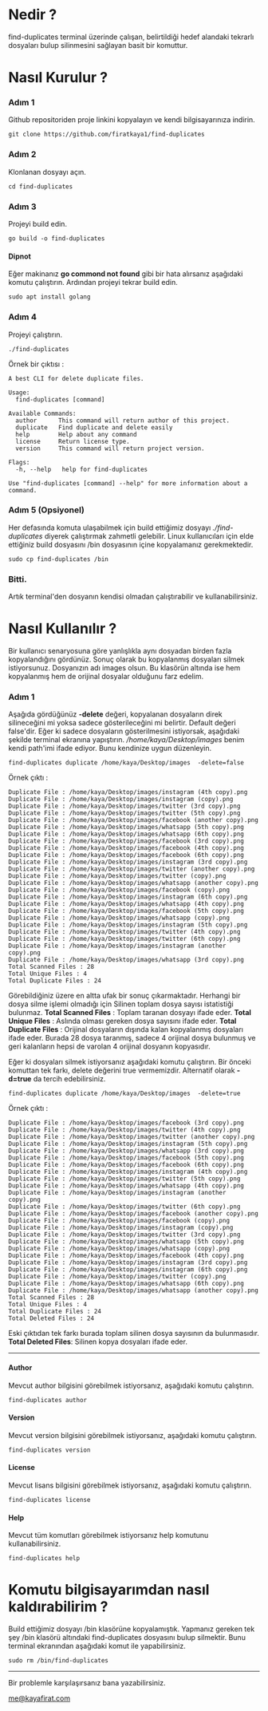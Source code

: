 # Nedir ? 
find-duplicates terminal üzerinde çalışan, belirtildiği hedef alandaki tekrarlı dosyaları bulup silinmesini sağlayan basit bir komuttur. 

# Nasıl Kurulur ?

### Adım 1
Github repositoriden proje linkini kopyalayın ve kendi bilgisayarınıza indirin.  
```
git clone https://github.com/firatkaya1/find-duplicates
```
### Adım 2

Klonlanan dosyayı açın. 
```
cd find-duplicates
```
### Adım 3 
Projeyi build edin.
```
go build -o find-duplicates
```
#### Dipnot
Eğer makinanız  **go commond not found** gibi bir hata alırsanız aşağıdaki komutu çalıştırın. Ardından projeyi tekrar build edin. 
```
sudo apt install golang
```
### Adım 4 
Projeyi çalıştırın. 
```
./find-duplicates
```
Örnek bir çıktısı : 
```
A best CLI for delete duplicate files.

Usage:
  find-duplicates [command]

Available Commands:
  author      This command will return author of this project.
  duplicate   Find duplicate and delete easily
  help        Help about any command
  license     Return license type.
  version     This command will return project version.

Flags:
  -h, --help   help for find-duplicates

Use "find-duplicates [command] --help" for more information about a command.

```
### Adım 5 (Opsiyonel)
Her defasında komuta ulaşabilmek için build ettiğimiz dosyayı *./find-duplicates* diyerek çalıştırmak zahmetli gelebilir. Linux kullanıcıları için elde ettiğiniz build dosyasını /bin dosyasının içine kopyalamanız gerekmektedir.
```
sudo cp find-duplicates /bin  
```
### Bitti. 
Artık terminal'den dosyanın kendisi olmadan çalıştırabilir ve kullanabilirsiniz. 

# Nasıl Kullanılır ? 

Bir kullanıcı senaryosuna göre yanlışlıkla aynı dosyadan birden fazla kopyalandığını gördünüz. Sonuç olarak bu kopyalanmış dosyaları silmek istiyorsunuz. Dosyanızın adı images olsun. Bu klasörün altında ise hem kopyalanmış hem de orijinal dosyalar olduğunu farz edelim.

### Adım 1 
Aşağıda gördüğünüz **-delete** değeri, kopyalanan dosyaların direk silineceğini mi yoksa sadece gösterileceğini mi belirtir. Default değeri false'dir.
Eğer ki sadece dosyaların gösterilmesini istiyorsak, aşağıdaki şekilde terminal ekranına yapıştırın. */home/kaya/Desktop/images* benim kendi path'imi ifade ediyor.
Bunu kendinize uygun düzenleyin.
```
find-duplicates duplicate /home/kaya/Desktop/images  -delete=false
```
Örnek çıktı : 

```
Duplicate File : /home/kaya/Desktop/images/instagram (4th copy).png
Duplicate File : /home/kaya/Desktop/images/instagram (copy).png
Duplicate File : /home/kaya/Desktop/images/twitter (3rd copy).png
Duplicate File : /home/kaya/Desktop/images/twitter (5th copy).png
Duplicate File : /home/kaya/Desktop/images/facebook (another copy).png
Duplicate File : /home/kaya/Desktop/images/whatsapp (5th copy).png
Duplicate File : /home/kaya/Desktop/images/whatsapp (6th copy).png
Duplicate File : /home/kaya/Desktop/images/facebook (3rd copy).png
Duplicate File : /home/kaya/Desktop/images/facebook (4th copy).png
Duplicate File : /home/kaya/Desktop/images/facebook (6th copy).png
Duplicate File : /home/kaya/Desktop/images/instagram (3rd copy).png
Duplicate File : /home/kaya/Desktop/images/twitter (another copy).png
Duplicate File : /home/kaya/Desktop/images/twitter (copy).png
Duplicate File : /home/kaya/Desktop/images/whatsapp (another copy).png
Duplicate File : /home/kaya/Desktop/images/facebook (copy).png
Duplicate File : /home/kaya/Desktop/images/instagram (6th copy).png
Duplicate File : /home/kaya/Desktop/images/whatsapp (4th copy).png
Duplicate File : /home/kaya/Desktop/images/facebook (5th copy).png
Duplicate File : /home/kaya/Desktop/images/whatsapp (copy).png
Duplicate File : /home/kaya/Desktop/images/instagram (5th copy).png
Duplicate File : /home/kaya/Desktop/images/twitter (4th copy).png
Duplicate File : /home/kaya/Desktop/images/twitter (6th copy).png
Duplicate File : /home/kaya/Desktop/images/instagram (another copy).png
Duplicate File : /home/kaya/Desktop/images/whatsapp (3rd copy).png
Total Scanned Files : 28
Total Unique Files : 4
Total Duplicate Files : 24

```
Görebildiğiniz üzere en altta ufak bir sonuç çıkarmaktadır. Herhangi bir dosya silme işlemi olmadığı için Silinen toplam dosya sayısı istatistiği bulunmaz.
**Total Scanned Files** : Toplam taranan dosyayı ifade eder.
**Total Unique Files** : Aslında olması gereken dosya sayısını ifade eder.
**Total Duplicate Files** : Orijinal dosyaların dışında kalan kopyalanmış dosyaları ifade eder.
Burada 28 dosya taranmış, sadece 4 orijinal dosya bulunmuş ve geri kalanların hepsi de varolan 4 orijinal dosyanın kopyasıdır.

Eğer ki dosyaları silmek istiyorsanız aşağıdaki komutu çalıştırın. Bir önceki komuttan tek farkı, delete değerini true vermemizdir. Alternatif olarak
**-d=true** da tercih edebilirsiniz.

```
find-duplicates duplicate /home/kaya/Desktop/images  -delete=true

```
Örnek çıktı : 
```
Duplicate File : /home/kaya/Desktop/images/facebook (3rd copy).png
Duplicate File : /home/kaya/Desktop/images/twitter (4th copy).png
Duplicate File : /home/kaya/Desktop/images/twitter (another copy).png
Duplicate File : /home/kaya/Desktop/images/instagram (5th copy).png
Duplicate File : /home/kaya/Desktop/images/whatsapp (3rd copy).png
Duplicate File : /home/kaya/Desktop/images/facebook (5th copy).png
Duplicate File : /home/kaya/Desktop/images/facebook (6th copy).png
Duplicate File : /home/kaya/Desktop/images/instagram (4th copy).png
Duplicate File : /home/kaya/Desktop/images/twitter (5th copy).png
Duplicate File : /home/kaya/Desktop/images/whatsapp (4th copy).png
Duplicate File : /home/kaya/Desktop/images/instagram (another copy).png
Duplicate File : /home/kaya/Desktop/images/twitter (6th copy).png
Duplicate File : /home/kaya/Desktop/images/facebook (another copy).png
Duplicate File : /home/kaya/Desktop/images/facebook (copy).png
Duplicate File : /home/kaya/Desktop/images/instagram (copy).png
Duplicate File : /home/kaya/Desktop/images/twitter (3rd copy).png
Duplicate File : /home/kaya/Desktop/images/whatsapp (5th copy).png
Duplicate File : /home/kaya/Desktop/images/whatsapp (copy).png
Duplicate File : /home/kaya/Desktop/images/facebook (4th copy).png
Duplicate File : /home/kaya/Desktop/images/instagram (3rd copy).png
Duplicate File : /home/kaya/Desktop/images/instagram (6th copy).png
Duplicate File : /home/kaya/Desktop/images/twitter (copy).png
Duplicate File : /home/kaya/Desktop/images/whatsapp (6th copy).png
Duplicate File : /home/kaya/Desktop/images/whatsapp (another copy).png
Total Scanned Files : 28
Total Unique Files : 4
Total Duplicate Files : 24
Total Deleted Files : 24
```
Eski çıktıdan tek farkı burada toplam silinen dosya sayısının da bulunmasıdır.  
**Total Deleted Files**: Silinen kopya dosyaları ifade eder. 

---
#### Author

Mevcut author bilgisini görebilmek istiyorsanız, aşağıdaki komutu çalıştırın. 
```
find-duplicates author
```

#### Version

Mevcut version bilgisini görebilmek istiyorsanız, aşağıdaki komutu çalıştırın. 
```
find-duplicates version
```

#### License

Mevcut lisans bilgisini görebilmek istiyorsanız, aşağıdaki komutu çalıştırın. 
```
find-duplicates license
```

#### Help

Mevcut tüm komutları görebilmek istiyorsanız help komutunu kullanabilirsiniz.
```
find-duplicates help
```

# Komutu bilgisayarımdan nasıl kaldırabilirim ? 
Build ettiğimiz dosyayı /bin klasörüne kopyalamıştık. Yapmanız gereken tek şey /bin klasörü altındaki find-duplicates dosyasını bulup silmektir. Bunu terminal ekranından aşağıdaki komut ile yapabilirsiniz.

```
sudo rm /bin/find-duplicates
```
---
Bir problemle karşılaşırsanız bana yazabilirsiniz. 

[me@kayafirat.com](mailto:me@kayafirat.com?subject=[GitHub]%20find-duplicate)

